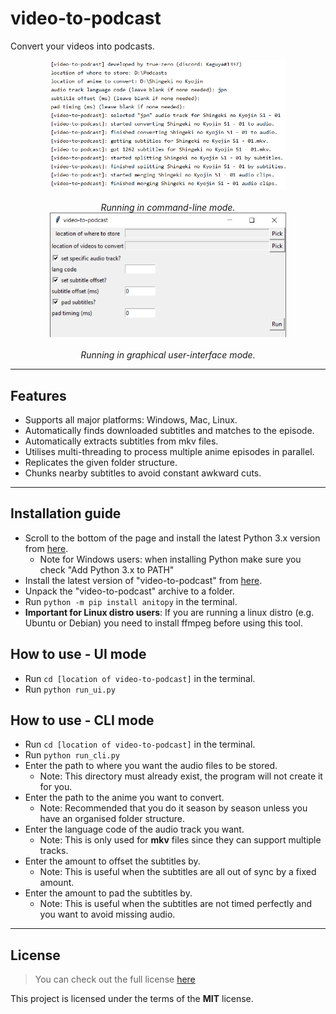 video-to-podcast
================
Convert your videos into podcasts.

<center><img src="image.png" width="75%" height="50%" /></center><br>
<center><i>Running in command-line mode.</i></center>
<center><img src="image1.png" width="75%" height="50%" /></center><br>
<center><i>Running in graphical user-interface mode.</i></center>

---

## Features
* Supports all major platforms: Windows, Mac, Linux.
* Automatically finds downloaded subtitles and matches to the episode.
* Automatically extracts subtitles from mkv files.
* Utilises multi-threading to process multiple anime episodes in parallel.
* Replicates the given folder structure.
* Chunks nearby subtitles to avoid constant awkward cuts.

---

## Installation guide
- Scroll to the bottom of the page and install the latest Python 3.x version from [here](https://www.python.org/downloads/release/python-374/).
    - Note for Windows users: when installing Python make sure you check "Add Python 3.x to PATH"
- Install the latest version of "video-to-podcast" from [here](https://github.com/true-zero/video-to-podcast/archive/master.zip).
- Unpack the "video-to-podcast" archive to a folder.
- Run `python -m pip install anitopy` in the terminal.
- **Important for Linux distro users**: If you are running a linux distro (e.g. Ubuntu or Debian) you need to install ffmpeg before using this tool.

## How to use - UI mode
- Run `cd [location of video-to-podcast]` in the terminal.
- Run `python run_ui.py`

## How to use - CLI mode
- Run `cd [location of video-to-podcast]` in the terminal.
- Run `python run_cli.py`
- Enter the path to where you want the audio files to be stored.
    - Note: This directory must already exist, the program will not create it for you.
- Enter the path to the anime you want to convert.
    - Note: Recommended that you do it season by season unless you have an organised folder structure.
- Enter the language code of the audio track you want.
    - Note: This is only used for **mkv** files since they can support multiple tracks.
- Enter the amount to offset the subtitles by.
    - Note: This is useful when the subtitles are all out of sync by a fixed amount.
- Enter the amount to pad the subtitles by.
    - Note: This is useful when the subtitles are not timed perfectly and you want to avoid missing audio.    

---

## License
>You can check out the full license [here](LICENSE)

This project is licensed under the terms of the **MIT** license.

